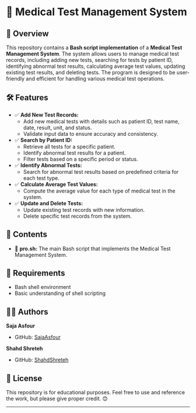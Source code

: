 # 🏥 Medical Test Management System

## 📌 Overview
This repository contains a **Bash script implementation** of a **Medical Test Management System**. The system allows users to manage medical test records, including adding new tests, searching for tests by patient ID, identifying abnormal test results, calculating average test values, updating existing test results, and deleting tests. The program is designed to be user-friendly and efficient for handling various medical test operations.

## 🛠 Features
- ✅ **Add New Test Records:**
  - Add new medical tests with details such as patient ID, test name, date, result, unit, and status.
  - Validate input data to ensure accuracy and consistency.
- ✅ **Search by Patient ID:**
  - Retrieve all tests for a specific patient.
  - Identify abnormal test results for a patient.
  - Filter tests based on a specific period or status.
- ✅ **Identify Abnormal Tests:**
  - Search for abnormal test results based on predefined criteria for each test type.
- ✅ **Calculate Average Test Values:**
  - Compute the average value for each type of medical test in the system.
- ✅ **Update and Delete Tests:**
  - Update existing test records with new information.
  - Delete specific test records from the system.

## 📂 Contents
- 📜 **pro.sh:** The main Bash script that implements the Medical Test Management System.

## 📌 Requirements
- Bash shell environment
- Basic understanding of shell scripting

## 👩‍💻 Authors
**Saja Asfour**
- GitHub: [SajaAsfour](https://github.com/SajaAsfour)
  
**Shahd Shreteh**
- GitHub: [ShahdShreteh](https://github.com/ShahdShreteh)
## 📜 License
This repository is for educational purposes. Feel free to use and reference the work, but please give proper credit. 😊

---
